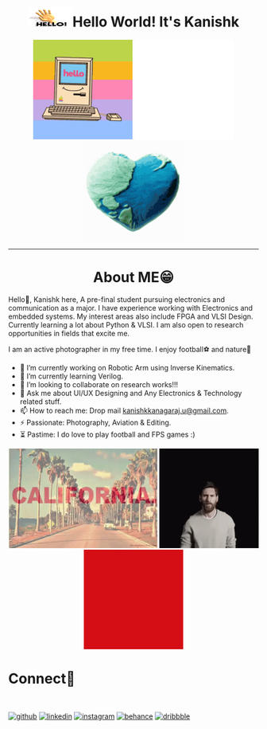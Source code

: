 # <div align="center" ><img width="90" height="40" src="https://github.com/kanishk-k-u/kanishk-k-u/blob/master/tenor.gif">Hello World! It's Kanishk
  
<p >
  <div align="center" >
 <img width="200" height="200" src="https://github.com/kanishk-k-u/kanishk-k-u/blob/master/hello.gif">
 <img width="200" height="200" src="https://github.com/kanishk-k-u/kanishk-k-u/blob/master/giphy%20(1).gif">
  <img width="200" height="200" src="https://github.com/kanishk-k-u/kanishk-k-u/blob/master/world.gif">
    </div>
</p>


<hr/>

# <div align="center" >About ME😁 </div>
Hello👋, Kanishk here, A pre-final student pursuing electronics and communication as a major. I have experience working with Electronics and embedded systems. My interest areas also include FPGA and VLSI Design. Currently learning a lot about Python & VLSI. I am also open to research opportunities in fields that excite me.

I am an active photographer in my free time. I enjoy football⚽️ and nature🌱

- 🔭 I’m currently working on Robotic Arm using Inverse Kinematics.
- 🌱 I’m currently learning Verilog.
- 👯 I’m looking to collaborate on research works!!!
- 💬 Ask me about UI/UX Designing and Any Electronics & Technology related stuff.
- 📫 How to reach me: Drop mail kanishkkanagaraj.u@gmail.com.
- ⚡  Passionate: Photography, Aviation & Editing.
- ⏳ Pastime: I do love to play football and FPS games :)

<div align="center" >
    <img width="300" height="200" src="https://github.com/Kanishk-K-U/Kanishk-K-U/blob/master/california.gif">
  <img width="200" height="200" src="https://github.com/kanishk-k-u/kanishk-k-u/blob/master/messi.gif">
    <img width="200" height="200" src="https://github.com/Kanishk-K-U/Kanishk-K-U/blob/master/ggmu-mufc.gif">
  </div>

# <div align="left" >Connect📱 </div>
<p>
  <br />
  </p>

[<img src='https://www.iconsdb.com/icons/preview/white/github-10-xxl.png' alt='github' height='40'>](https://github.com/Kanishk-K-U)   [<img src='https://www.iconsdb.com/icons/preview/white/linkedin-3-xl.png' alt='linkedin' height='40'>](https://www.linkedin.com/in/kanishk-k-u/)   [<img src='https://www.iconsdb.com/icons/preview/white/instagram-xl.png' alt='instagram' height='40'>](https://www.instagram.com/kanimage_factory/)   [<img src='https://www.iconsdb.com/icons/preview/white/behance-2-xl.png' alt='behance' height='40'>](https://www.behance.net/kukanishk)   [<img src='https://www.iconsdb.com/icons/preview/white/dribbble-xxl.png' alt='dribbble' height='40'>](https://dribbble.com/kanishk-k-u) 
</div>
<p>
  <br />
  </p>
  
